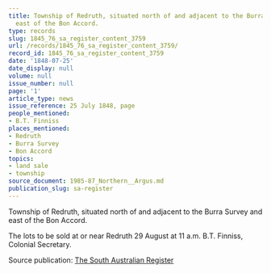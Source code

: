 ```yaml
---
title: Township of Redruth, situated north of and adjacent to the Burra Survey and
  east of the Bon Accord.
type: records
slug: 1845_76_sa_register_content_3759
url: /records/1845_76_sa_register_content_3759/
record_id: 1845_76_sa_register_content_3759
date: '1848-07-25'
date_display: null
volume: null
issue_number: null
page: '1'
article_type: news
issue_reference: 25 July 1848, page
people_mentioned:
- B.T. Finniss
places_mentioned:
- Redruth
- Burra Survey
- Bon Accord
topics:
- land sale
- township
source_document: 1985-87_Northern__Argus.md
publication_slug: sa-register
---
```


Township of Redruth, situated north of and adjacent to the Burra Survey and east of the Bon Accord.

The lots to be sold at or near Redruth 29 August at 11 a.m.  B.T. Finniss, Colonial Secretary.

Source publication: [The South Australian Register](/publications/sa-register/)
